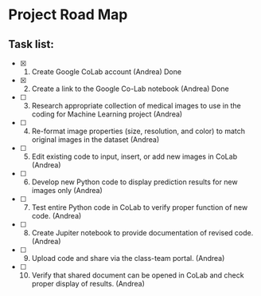 # Project Road Map
## Task list:

- [x] 1)	Create Google CoLab account (Andrea)   Done
- [x] 2)	Create a link to the Google Co-Lab notebook (Andrea)   Done
- [ ] 3)	Research appropriate collection of medical images to use in the coding for Machine Learning project (Andrea)
- [ ] 4)	Re-format image properties (size, resolution, and color) to match original images in the dataset (Andrea)
- [ ] 5)	Edit existing code to input, insert, or add new images in CoLab (Andrea)
- [ ] 6)	Develop new Python code to display prediction results for new images only (Andrea)
- [ ] 7)	Test entire Python code in CoLab to verify proper function of new code. (Andrea)
- [ ] 8)	Create Jupiter notebook to provide documentation of revised code. (Andrea)
- [ ] 9)	Upload code and share via the class-team portal. (Andrea)
- [ ] 10)	Verify that shared document can be opened in CoLab and check proper display of results. (Andrea)
